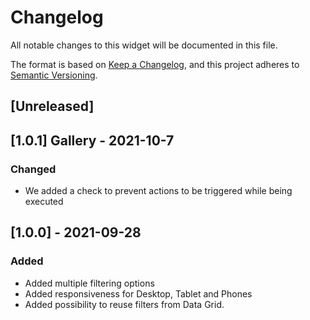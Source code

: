 # Changelog
All notable changes to this widget will be documented in this file.

The format is based on [Keep a Changelog](https://keepachangelog.com/en/1.0.0/), and this project adheres to [Semantic Versioning](https://semver.org/spec/v2.0.0.html).

## [Unreleased]

## [1.0.1] Gallery - 2021-10-7

### Changed
- We added a check to prevent actions to be triggered while being executed

## [1.0.0] - 2021-09-28

### Added
- Added multiple filtering options
- Added responsiveness for Desktop, Tablet and Phones
- Added possibility to reuse filters from Data Grid.
